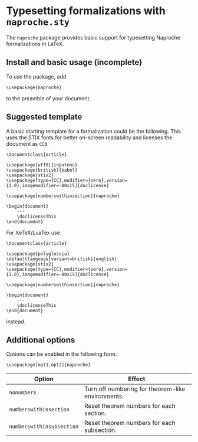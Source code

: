 # Typesetting formalizations with `naproche.sty`

The `naproche` package provides basic support for typesetting Naproche formalizations in LaTeX.


## Install and basic usage (incomplete)

To use the package, add

```TeX
\usepackage{naproche}
```

to the preamble of your document.



## Suggested template


A basic starting template for a formalization could be the following.
This uses the STIX fonts for better on-screen readability
and licenses the document as `CC0`.

```TeX
\documentclass{article}

\usepackage[utf8]{inputenc}
\usepackage[british]{babel}
\usepackage{stix2}
\usepackage[type={CC},modifier={zero},version={1.0},imagemodifier=-80x15]{doclicense}

\usepackage[numberswithinsection]{naproche}

\begin{document}
    ···
    \doclicenseThis
\end{document}
```

For XeTeX/LuaTex use
```TeX
\documentclass{article}

\usepackage{polyglossia}
\defaultlanguage[variant=british]{english}
\usepackage{stix2}
\usepackage[type={CC},modifier={zero},version={1.0},imagemodifier=-80x15]{doclicense}

\usepackage[numberswithinsection]{naproche}

\begin{document}
    ···
    \doclicenseThis
\end{document}
```
instead.



## Additional options

Options can be enabled in the following form.

```TeX
\usepackage[opt1,opt2]{naproche}
```

| Option | Effect |
| ----- | ------ |
| `nonumbers` | Turn off numbering for theorem-like environments. |
| `numberswithinsection` | Reset theorem numbers for each section. |
| `numberswithinsubsection` | Reset theorem numbers for each subsection. |
